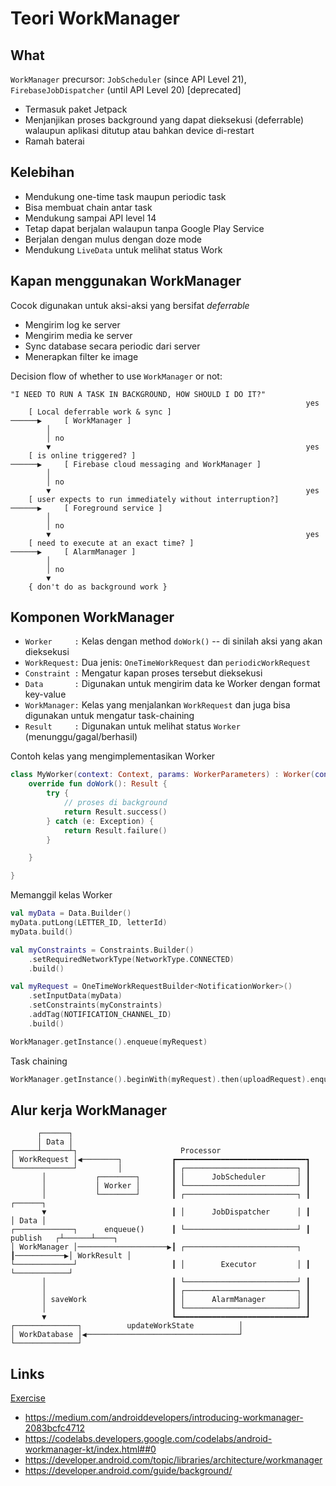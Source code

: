 # Teori WorkManager

## What

`WorkManager` precursor: `JobScheduler` (since API Level 21), `FirebaseJobDispatcher` (until API Level 20) [deprecated]

- Termasuk paket Jetpack
- Menjanjikan proses background yang dapat dieksekusi (deferrable) walaupun aplikasi ditutup atau bahkan device di-restart
- Ramah baterai

## Kelebihan

- Mendukung one-time task maupun periodic task
- Bisa membuat chain antar task
- Mendukung sampai API level 14
- Tetap dapat berjalan walaupun tanpa Google Play Service
- Berjalan dengan mulus dengan doze mode
- Mendukung `LiveData` untuk melihat status Work

## Kapan menggunakan WorkManager

Cocok digunakan untuk aksi-aksi yang bersifat _deferrable_

- Mengirim log ke server
- Mengirim media ke server
- Sync database secara periodic dari server
- Menerapkan filter ke image

Decision flow of whether to use `WorkManager` or not:

```text
"I NEED TO RUN A TASK IN BACKGROUND, HOW SHOULD I DO IT?"
                                                                  yes
    [ Local deferrable work & sync ]                            ──────▶     [ WorkManager ]
        │
        │ no
        ▼                                                         yes
    [ is online triggered? ]                                    ──────▶     [ Firebase cloud messaging and WorkManager ]
        │
        │ no
        ▼                                                         yes
    [ user expects to run immediately without interruption?]    ──────▶     [ Foreground service ]
        │
        │ no
        ▼                                                         yes
    [ need to execute at an exact time? ]                       ──────▶     [ AlarmManager ]
        │
        │ no
        ▼
    { don't do as background work }
```

## Komponen WorkManager

- `Worker     :` Kelas dengan method `doWork()` -- di sinilah aksi yang akan dieksekusi
- `WorkRequest:` Dua jenis: `OneTimeWorkRequest` dan `periodicWorkRequest`
- `Constraint :` Mengatur kapan proses tersebut dieksekusi
- `Data       :` Digunakan untuk mengirim data ke Worker dengan format key-value
- `WorkManager:` Kelas yang menjalankan `WorkRequest` dan juga bisa digunakan untuk mengatur task-chaining
- `Result     :` Digunakan untuk melihat status `Worker` (menunggu/gagal/berhasil)

Contoh kelas yang mengimplementasikan Worker

```kotlin
class MyWorker(context: Context, params: WorkerParameters) : Worker(context, params) {
    override fun doWork(): Result {
        try {
            // proses di background
            return Result.success()
        } catch (e: Exception) {
            return Result.failure()
        }

    }

}
```

Memanggil kelas Worker

```kotlin
val myData = Data.Builder()
myData.putLong(LETTER_ID, letterId)
myData.build()

val myConstraints = Constraints.Builder()
    .setRequiredNetworkType(NetworkType.CONNECTED)
    .build()

val myRequest = OneTimeWorkRequestBuilder<NotificationWorker>()
    .setInputData(myData)
    .setConstraints(myConstraints)
    .addTag(NOTIFICATION_CHANNEL_ID)
    .build()

WorkManager.getInstance().enqueue(myRequest)
```

Task chaining

```kotlin
WorkManager.getInstance().beginWith(myRequest).then(uploadRequest).enqueue()
```

## Alur kerja WorkManager

```text
      ┌──────┐
      │ Data │
┌─────┴──────┴┐                       Processor
│ WorkRequest │◀────────┐           ┏━━━━━━━━━━━━━━━━━━━━━━━━━━━━━┓
└─────────────┘         │           ┃ ┌─────────────────────────┐ ┃
       │           ┌────────┐       ┃ │      JobScheduler       │ ┃
       │           │ Worker │       ┃ └─────────────────────────┘ ┃
       │           └────────┘       ┃ ┌─────────────────────────┐ ┃             ┌──────┐
       ▼                            ┃ │      JobDispatcher      │ ┃             │ Data │
┌─────────────┐      enqueue()      ┃ └─────────────────────────┘ ┃  publish   ┌┴──────┴────┐
│ WorkManager │────────────────────▶┃ ┌─────────────────────────┐ ┃───────────▶│ WorkResult │
└─────────────┘                     ┃ │        Executor         │ ┃            └────────────┘
       │                            ┃ └─────────────────────────┘ ┃
       │                            ┃ ┌─────────────────────────┐ ┃
       │ saveWork                   ┃ │      AlarmManager       │ ┃
       │                            ┃ └─────────────────────────┘ ┃
       ▼                            ┗━━━━━━━━━━━━━━━━━━━━━━━━━━━━━┛
┌──────────────┐          updateWorkState          │
│ WorkDatabase │◀──────────────────────────────────┘
└──────────────┘
```

## Links

[Exercise](./MyWorkManager)

- https://medium.com/androiddevelopers/introducing-workmanager-2083bcfc4712
- https://codelabs.developers.google.com/codelabs/android-workmanager-kt/index.html##0
- https://developer.android.com/topic/libraries/architecture/workmanager
- https://developer.android.com/guide/background/
